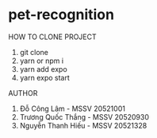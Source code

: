 # pet-recognition

HOW TO CLONE PROJECT
1. git clone 
2. yarn or npm i
3. yarn add expo 
4. yarn expo start 

AUTHOR
1. Đỗ Công Lâm - MSSV 20521001
2. Trương Quốc Thắng - MSSV 20520930
3. Nguyễn Thanh Hiếu - MSSV 20521328
